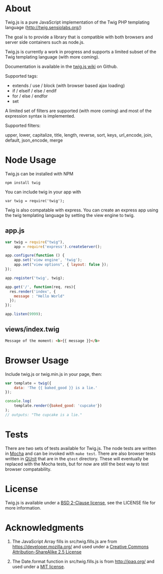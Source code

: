 # About

Twig.js is a pure JavaScript implementation of the Twig PHP templating language
(<http://twig.sensiolabs.org/>)

The goal is to provide a library that is compatible with both browsers and server side containers such as node.js.

Twig.js is currently a work in progress and supports a limited subset
of the Twig templating language (with more coming).

Documentation is available in the [twig.js wiki](https://github.com/justjohn/twig.js/wiki) on Github.

Supported tags:

* extends / use / block (with browser based ajax loading)
* if / elseif / else / endif
* for / else / endfor
* set

A limited set of filters are supported (with more coming) and most of the expression syntax is implemented.

Supported filters:

upper, lower, capitalize, title, length, reverse, sort, keys, url_encode, join, default, json_encode, merge

# Node Usage

Twig.js can be installed with NPM

    npm install twig

You can include twig in your app with

    var twig = require('twig');

Twig is also compatable with express. You can create an express app using
the twig templating language by setting the view engine to twig.

## app.js

```js
var twig = require("twig"),
    app = require('express').createServer();

app.configure(function () {
    app.set('view engine', 'twig');
    app.set("view options", { layout: false });
});

app.register('twig', twig);

app.get('/', function(req, res){
  res.render('index', {
    message : "Hello World"
  });
});

app.listen(9999);
```

## views/index.twig

```html
Message of the moment: <b>{{ message }}</b>
```

# Browser Usage

Include twig.js or twig.min.js in your page, then:

```js
var template = twig({
    data: 'The {{ baked_good }} is a lie.'
});

console.log(
    template.render({baked_good: 'cupcake'})
);
// outputs: "The cupcake is a lie."
```

# Tests

There are two sets of tests available for Twig.js. The node tests are written in [Mocha][mocha] and can be invoked with `make test`. There are also browser tests written in [QUnit][qunit] that are in the `qtest` directory. These will eventually be replaced with the Mocha tests, but for now are still the best way to test browser compatability.

# License

Twig.js is available under a [BSD 2-Clause license][bsd-2], see the LICENSE file for more information.

# Acknowledgments

1. The JavaScript Array fills in src/twig.fills.js are from <https://developer.mozilla.org/> and
used under a [Creative Commons Attribution-ShareAlike 2.5 License][cc-by-sa-2.5]

2. The Date.format function in src/twig.fills.js is from <http://jpaq.org/> and used under a [MIT license][mit].

[mit]:          http://www.opensource.org/licenses/mit-license.php
[bsd-2]:        http://www.opensource.org/licenses/BSD-2-Clause
[cc-by-sa-2.5]: http://creativecommons.org/licenses/by-sa/2.5/ "Creative Commons Attribution-ShareAlike 2.5 License"
[mocha]:        http://visionmedia.github.com/mocha/
[qunit]:        http://docs.jquery.com/QUnit
